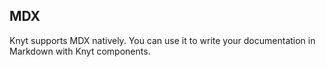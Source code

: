 ## MDX

Knyt supports MDX natively. You can use it to write your documentation in Markdown with Knyt components.
